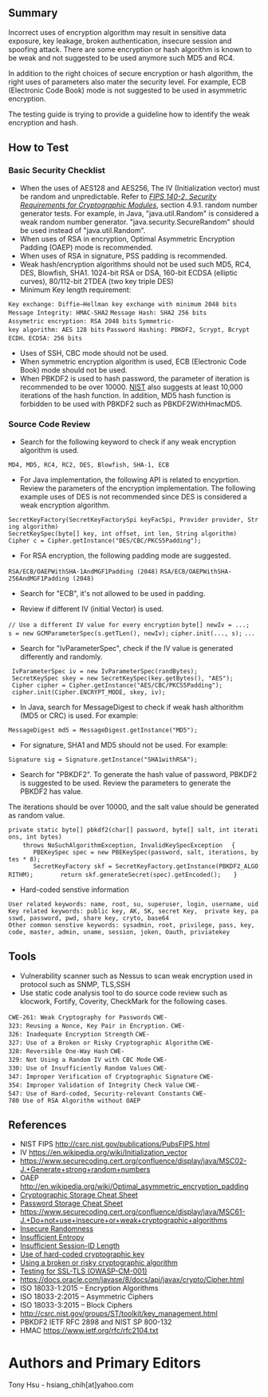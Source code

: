 ## Summary

Incorrect uses of encryption algorithm may result in sensitive data
exposure, key leakage, broken authentication, insecure session and
spoofing attack. There are some encryption or hash algorithm is known to
be weak and not suggested to be used anymore such MD5 and RC4.

In addition to the right choices of secure encryption or hash algorithm,
the right uses of parameters also mater the security level. For example,
ECB (Electronic Code Book) mode is not suggested to be used in
asymmetric encryption.

The testing guide is trying to provide a guideline how to identify the
weak encryption and hash.

## How to Test

### Basic Security Checklist

  - When the uses of AES128 and AES256, The IV (Initialization vector)
    must be random and unpredictable. Refer to *[FIPS 140-2, Security
    Requirements for Cryptographic
    Modules](http://csrc.nist.gov/cryptval/140-2.htm)*, section 4.9.1.
    random number generator tests. For example, in Java,
    "java.util.Random" is considered a weak random number generator.
    "java.security.SecureRandom" should be used instead of
    "java.util.Random".
  - When uses of RSA in encryption, Optimal Asymmetric Encryption
    Padding (OAEP) mode is recommended.
  - When uses of RSA in signature, PSS padding is recommended.
  - Weak hash/encryption algorithms should not be used such MD5, RC4,
    DES, Blowfish, SHA1. 1024-bit RSA or DSA, 160-bit ECDSA (elliptic
    curves), 80/112-bit 2TDEA (two key triple DES)
  - Minimum Key length requirement:

`Key exchange: Diffie–Hellman key exchange with minimum 2048 bits`
`Message Integrity: HMAC-SHA2`
`Message Hash: SHA2 256 bits`
`Assymetric encryption: RSA 2048 bits`
`Symmetric-key algorithm: AES 128 bits`
`Password Hashing: PBKDF2, Scrypt, Bcrypt`
`ECDH、ECDSA: 256 bits`

  - Uses of SSH, CBC mode should not be used.
  - When symmetric encryption algorithm is used, ECB (Electronic Code
    Book) mode should not be used.
  - When PBKDF2 is used to hash password, the parameter of iteration is
    recommended to be over 10000.
    [NIST](https://pages.nist.gov/800-63-3/sp800-63b.html#sec5) also
    suggests at least 10,000 iterations of the hash function. In
    addition, MD5 hash function is forbidden to be used with PBKDF2 such
    as PBKDF2WithHmacMD5.

### Source Code Review

  - Search for the following keyword to check if any weak encryption
    algorithm is used.

`MD4, MD5, RC4, RC2, DES, Blowfish, SHA-1, ECB`

  - For Java implementation, the following API is related to encyprtion.
    Review the parameters of the encryption implementation. The
    following example uses of DES is not recommended since DES is
    considered a weak encryption algorithm.

`SecretKeyFactory(SecretKeyFactorySpi keyFacSpi, Provider provider, String algorithm)`
`SecretKeySpec(byte[] key, int offset, int len, String algorithm)`
`Cipher c = Cipher.getInstance("DES/CBC/PKCS5Padding");`

  - For RSA encryption, the following padding mode are suggested.

`RSA/ECB/OAEPWithSHA-1AndMGF1Padding (2048)`
`RSA/ECB/OAEPWithSHA-256AndMGF1Padding (2048)`

  - Search for "ECB", it's not allowed to be used in padding.

<!-- end list -->

  - Review if different IV (initial Vector) is used.

`// Use a different IV value for every encryption`
`byte[] newIv = ...;`
`s = new GCMParameterSpec(s.getTLen(), newIv);`
`cipher.init(..., s);`
`...`

  - Search for "IvParameterSpec", check if the IV value is generated
    differently and randomly.

` IvParameterSpec iv = new IvParameterSpec(randBytes);`
` SecretKeySpec skey = new SecretKeySpec(key.getBytes(), "AES");`
` Cipher cipher = Cipher.getInstance("AES/CBC/PKCS5Padding");`
` cipher.init(Cipher.ENCRYPT_MODE, skey, iv);`

  - In Java, search for MessageDigest to check if weak hash althorithm
    (MD5 or CRC) is used. For example:

`MessageDigest md5 = MessageDigest.getInstance("MD5");`

  - For signature, SHA1 and MD5 should not be used. For example:

`Signature sig = Signature.getInstance("SHA1withRSA");`

  - Search for "PBKDF2". To generate the hash value of password, PBKDF2
    is suggested to be used. Review the parameters to generate the
    PBKDF2 has value.

The iterations should be over 10000, and the salt value should be
generated as random value.

`private static byte[] pbkdf2(char[] password, byte[] salt, int iterations, int bytes)`
`    throws NoSuchAlgorithmException, InvalidKeySpecException`
`  {`
`       PBEKeySpec spec = new PBEKeySpec(password, salt, iterations, bytes * 8);`
`       SecretKeyFactory skf = SecretKeyFactory.getInstance(PBKDF2_ALGORITHM);`
`       return skf.generateSecret(spec).getEncoded();`
`   }`

  - Hard-coded senstive information

`User related keywords: name, root, su, superuser, login, username, uid`
`Key related keywords: public key, AK, SK, secret Key,  private key, passwd, password, pwd, share key, cryto, base64`
`Other common senstive keywords: sysadmin, root, privilege, pass, key, code, master, admin, uname, session, joken, Oauth, priviatekey`

## Tools

  - Vulnerability scanner such as Nessus to scan weak encryption used in
    protocol such as SNMP, TLS,SSH
  - Use static code analysis tool to do source code review such as
    klocwork, Fortify, Coverity, CheckMark for the following cases.

`CWE-261: Weak Cryptography for Passwords`
`CWE-323: Reusing a Nonce, Key Pair in Encryption.`
`CWE-326: Inadequate Encryption Strength`
`CWE-327: Use of a Broken or Risky Cryptographic Algorithm`
`CWE-328: Reversible One-Way Hash`
`CWE-329: Not Using a Random IV with CBC Mode`
`CWE-330: Use of Insufficiently Random Values`
`CWE-347: Improper Verification of Cryptographic Signature`
`CWE-354: Improper Validation of Integrity Check Value`
`CWE-547: Use of Hard-coded, Security-relevant Constants`
`CWE-780 Use of RSA Algorithm without OAEP`

## References

  - NIST FIPS <http://csrc.nist.gov/publications/PubsFIPS.html>
  - IV <https://en.wikipedia.org/wiki/Initialization_vector>
  - <https://www.securecoding.cert.org/confluence/display/java/MSC02-J.+Generate+strong+random+numbers>
  - OAEP
    <http://en.wikipedia.org/wiki/Optimal_asymmetric_encryption_padding>
  - [Cryptographic Storage Cheat
    Sheet](Cryptographic_Storage_Cheat_Sheet "wikilink")
  - [Password Storage Cheat
    Sheet](Password_Storage_Cheat_Sheet "wikilink")
  - <https://www.securecoding.cert.org/confluence/display/java/MSC61-J.+Do+not+use+insecure+or+weak+cryptographic+algorithms>
  - [Insecure Randomness](Insecure_Randomness "wikilink")
  - [Insufficient Entropy](Insufficient_Entropy "wikilink")
  - [Insufficient Session-ID
    Length](Insufficient_Session-ID_Length "wikilink")
  - [Use of hard-coded cryptographic
    key](Use_of_hard-coded_cryptographic_key "wikilink")
  - [Using a broken or risky cryptographic
    algorithm](Using_a_broken_or_risky_cryptographic_algorithm "wikilink")
  - [Testing for SSL-TLS
    (OWASP-CM-001)](Testing_for_SSL-TLS_\(OWASP-CM-001\) "wikilink")
  - <https://docs.oracle.com/javase/8/docs/api/javax/crypto/Cipher.html>
  - ISO 18033-1:2015 – Encryption Algorithms
  - ISO 18033-2:2015 – Asymmetric Ciphers
  - ISO 18033-3:2015 – Block Ciphers
  - <http://csrc.nist.gov/groups/ST/toolkit/key_management.html>
  - PBKDF2 IETF RFC 2898 and NIST SP 800-132
  - HMAC <https://www.ietf.org/rfc/rfc2104.txt>

# Authors and Primary Editors

Tony Hsu - hsiang_chih\[at\]yahoo.com